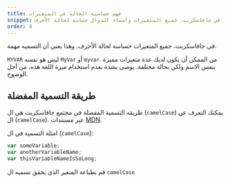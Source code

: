 ```yaml
---
title: فهم حساسية الحالة في المتغيرات
snippet: في جافاسكربت، جميع المتغيرات وأسماء الدوال حساسة لحالة الأحرف
order: 4
---
```


في جافاسكربت، جميع المتغيرات حساسة لحالة الأحرف. وهذا يعني أن التسميه مهمة.

`MYVAR` ليس هو نفسه `MyVar` أو `myvar`. من الممكن أن يكون لديك عدة متغيرات مميزة
بنفس الاسم ولكن بحالة مختلفة. يوصى بشدة بعدم استخدام ميزة اللغة هذه، من أجل
الوضوح.

## طريقة التسمية المفضلة

طريقه التسمية المفضلة في مجتمع جافاسكربت هي ال (`camelCase`) يمكنك التعرف عن ال
(`camelCase`). عبر مستندات
[MDN](https://developer.mozilla.org/en-US/docs/Glossary/Camel_case).

امثلة التسمية في ال (`camelCase`):

```js
var someVariable;
var anotherVariableName;
var thisVariableNameIsSoLong;
```

<div class="quiz">
قم بطباعة المتغير الذي يحقق تسميه ال <code>camelCase</code>
</div>
